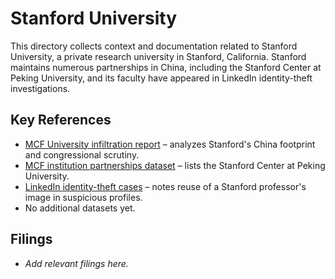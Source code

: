 # Stanford University

This directory collects context and documentation related to Stanford University, a private research university in Stanford, California. Stanford maintains numerous partnerships in China, including the Stanford Center at Peking University, and its faculty have appeared in LinkedIn identity-theft investigations.

## Key References
- [MCF University infiltration report](../MCF_University/MCF_University_Infiltration_Report__ANKAA.md) – analyzes Stanford's China footprint and congressional scrutiny.
- [MCF institution partnerships dataset](../../datasets/mcf_institution_partnerships.csv) – lists the Stanford Center at Peking University.
- [LinkedIn identity-theft cases](../../LinkedIn/Sesame/Identity-Theft-Suspected/README.md) – notes reuse of a Stanford professor's image in suspicious profiles.
- No additional datasets yet.

## Filings
- _Add relevant filings here._
